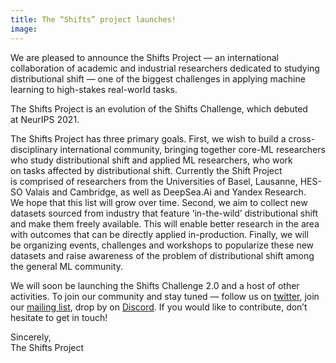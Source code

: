 ```yaml
---
title: The “Shifts” project launches!
image: 
---
```

We&nbsp;are pleased to&nbsp;announce the Shifts Project&nbsp;&mdash; an&nbsp;international collaboration of&nbsp;academic and industrial researchers dedicated to&nbsp;studying distributional shift&nbsp;&mdash; one of&nbsp;the biggest challenges in&nbsp;applying machine learning to&nbsp;high-stakes real-world tasks.

The Shifts Project is&nbsp;an&nbsp;evolution of&nbsp;the Shifts Challenge, which debuted at&nbsp;NeurIPS 2021.

The Shifts Project has three primary goals. First, we&nbsp;wish to&nbsp;build a&nbsp;cross-disciplinary international community, bringing together core-ML researchers who study distributional shift and applied ML&nbsp;researchers, who work on&nbsp;tasks affected by&nbsp;distributional shift. Currently the Shift Project is&nbsp;comprised of&nbsp;researchers from the Universities of&nbsp;Basel, Lausanne, HES-SO Valais and Cambridge, as&nbsp;well as&nbsp;DeepSea.Ai and Yandex Research. We&nbsp;hope that this list will grow over time. Second, we&nbsp;aim to&nbsp;collect new datasets sourced from industry that feature &lsquo;in-the-wild&rsquo; distributional shift and make them freely available. This will enable better research in&nbsp;the area with outcomes that can be&nbsp;directly applied in-production. Finally, we&nbsp;will be&nbsp;organizing events, challenges and workshops to&nbsp;popularize these new datasets and raise awareness of&nbsp;the problem of&nbsp;distributional shift among the general ML&nbsp;community.

We&nbsp;will soon be&nbsp;launching the Shifts Challenge&nbsp;2.0 and a&nbsp;host of&nbsp;other activities. To&nbsp;join our community and stay tuned&nbsp;&mdash; follow&nbsp;us on&nbsp;[twitter](https://twitter.com/ShiftsProject), join our [mailing list](https://forms.gle/DnC9mVCYgHhwCGWy5), drop by&nbsp;on&nbsp;[Discord](https://discord.gg/mKMgRSXQnX). If&nbsp;you would like to&nbsp;contribute, don&rsquo;t hesitate to&nbsp;get in&nbsp;touch!

Sincerely,<br />
The Shifts Project
